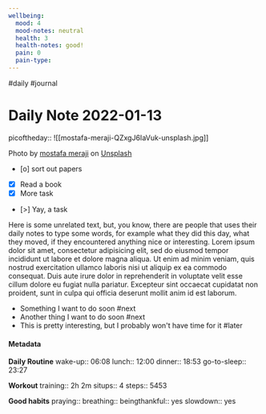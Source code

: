 ```yaml
---
wellbeing:
  mood: 4
  mood-notes: neutral
  health: 3
  health-notes: good!
  pain: 0
  pain-type:
---
```

#daily #journal
# Daily Note 2022-01-13

picoftheday:: ![[mostafa-meraji-QZxgJ6IaVuk-unsplash.jpg]]

Photo by [mostafa meraji] on [Unsplash]

  [mostafa meraji]: https://unsplash.com/@mostafa_meraji?utm_source=unsplash&utm_medium=referral&utm_content=creditCopyText
  [Unsplash]: https://unsplash.com/?utm_source=unsplash&utm_medium=referral&utm_content=creditCopyText

- [o] sort out papers
- [x] Read a book
- [x] More task
- [>] Yay, a task

Here is some unrelated text, but, you know, there are people that uses their daily notes to type some words, for example what they did this day, what they moved, if they encountered anything nice or interesting. Lorem ipsum dolor sit amet, consectetur adipisicing elit, sed do eiusmod tempor incididunt ut labore et dolore magna aliqua. Ut enim ad minim veniam, quis nostrud exercitation ullamco laboris nisi ut aliquip ex ea commodo consequat. Duis aute irure dolor in reprehenderit in voluptate velit esse cillum dolore eu fugiat nulla pariatur. Excepteur sint occaecat cupidatat non proident, sunt in culpa qui officia deserunt mollit anim id est laborum.

- Something I want to do soon #next
- Another thing I want to do soon #next
- This is pretty interesting, but I probably won't have time for it #later

#### Metadata

**Daily Routine**
wake-up:: 06:08
lunch:: 12:00
dinner:: 18:53
go-to-sleep:: 23:27

**Workout**
training:: 2h 2m
situps:: 4
steps:: 5453

**Good habits**
praying:: 
breathing:: 
beingthankful:: yes
slowdown:: yes
